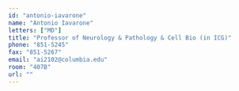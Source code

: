 ```yaml
---
id: "antonio-iavarone"
name: "Antonio Iavarone"
letters: ["MD"]
title: "Professor of Neurology & Pathology & Cell Bio (in ICG)"
phone: "851-5245"
fax: "851-5267"
email: "ai2102@columbia.edu"
room: "407B"
url: ""
---
```

